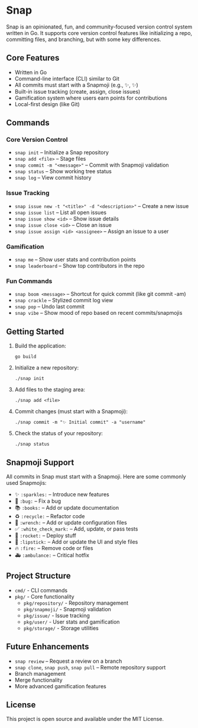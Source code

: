 # Snap

Snap is an opinionated, fun, and community-focused version control system written in Go. It supports core version control features like initializing a repo, committing files, and branching, but with some key differences.

## Core Features

- Written in Go
- Command-line interface (CLI) similar to Git
- All commits must start with a Snapmoji (e.g., :sparkles:, ✨)
- Built-in issue tracking (create, assign, close issues)
- Gamification system where users earn points for contributions
- Local-first design (like Git)

## Commands

### Core Version Control

- `snap init` – Initialize a Snap repository
- `snap add <file>` – Stage files
- `snap commit -m "<message>"` – Commit with Snapmoji validation
- `snap status` – Show working tree status
- `snap log` – View commit history

### Issue Tracking

- `snap issue new -t "<title>" -d "<description>"` – Create a new issue
- `snap issue list` – List all open issues
- `snap issue show <id>` – Show issue details
- `snap issue close <id>` – Close an issue
- `snap issue assign <id> <assignee>` – Assign an issue to a user

### Gamification

- `snap me` – Show user stats and contribution points
- `snap leaderboard` – Show top contributors in the repo

### Fun Commands

- `snap boom <message>` – Shortcut for quick commit (like git commit -am)
- `snap crackle` – Stylized commit log view
- `snap pop` – Undo last commit
- `snap vibe` – Show mood of repo based on recent commits/snapmojis

## Getting Started

1. Build the application:
   ```
   go build
   ```

2. Initialize a new repository:
   ```
   ./snap init
   ```

3. Add files to the staging area:
   ```
   ./snap add <file>
   ```

4. Commit changes (must start with a Snapmoji):
   ```
   ./snap commit -m "✨ Initial commit" -a "username"
   ```

5. Check the status of your repository:
   ```
   ./snap status
   ```

## Snapmoji Support

All commits in Snap must start with a Snapmoji. Here are some commonly used Snapmojis:

- ✨ `:sparkles:` – Introduce new features
- 🐛 `:bug:` – Fix a bug
- 📚 `:books:` – Add or update documentation
- ♻️ `:recycle:` – Refactor code
- 🔧 `:wrench:` – Add or update configuration files
- ✅ `:white_check_mark:` – Add, update, or pass tests
- 🚀 `:rocket:` – Deploy stuff
- 💄 `:lipstick:` – Add or update the UI and style files
- 🔥 `:fire:` – Remove code or files
- 🚑 `:ambulance:` – Critical hotfix

## Project Structure

- `cmd/` - CLI commands
- `pkg/` - Core functionality
  - `pkg/repository/` - Repository management
  - `pkg/snapmoji/` - Snapmoji validation
  - `pkg/issue/` - Issue tracking
  - `pkg/user/` - User stats and gamification
  - `pkg/storage/` - Storage utilities

## Future Enhancements

- `snap review` – Request a review on a branch
- `snap clone`, `snap push`, `snap pull` – Remote repository support
- Branch management
- Merge functionality
- More advanced gamification features

## License

This project is open source and available under the MIT License.
